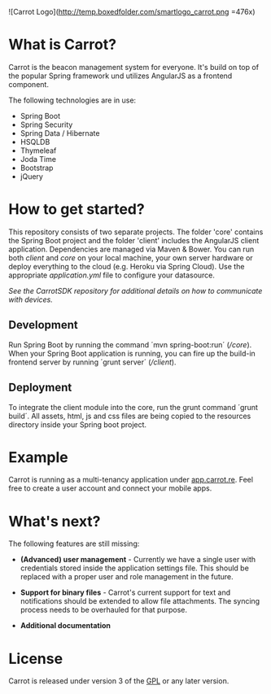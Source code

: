 ![Carrot Logo](http://temp.boxedfolder.com/smartlogo_carrot.png =476x)

# What is Carrot?

Carrot is the beacon management system for everyone. It's build on top of the popular Spring framework und utilizes AngularJS as a frontend component.

The following technologies are in use:

+ Spring Boot
+ Spring Security
+ Spring Data / Hibernate
+ HSQLDB
+ Thymeleaf
+ Joda Time
+ Bootstrap
+ jQuery

# How to get started?

This repository consists of two separate projects. The folder 'core' contains the Spring Boot project and the folder 'client' includes the AngularJS client application. Dependencies are managed via Maven & Bower. You can run both _client_ and _core_ on your local machine, your own server hardware or deploy everything to the cloud (e.g. Heroku via Spring Cloud). Use the appropriate _application.yml_ file to configure your datasource.

_See the CarrotSDK repository for additional details on how to communicate with devices._

## Development

Run Spring Boot by running the command ´mvn spring-boot:run´ (_/core_). When your Spring Boot application is running, you can fire up the build-in frontend server by running ´grunt server´ (_/client_).

## Deployment

To integrate the client module into the core, run the grunt command ´grunt build´. All assets, html, js and css files are being copied to the resources directory inside your Spring boot project.

# Example

Carrot is running as a multi-tenancy application under [app.carrot.re](http://app.carrot.re). Feel free to create a user account and connect your mobile apps.

# What's next?

The following features are still missing:

+ __(Advanced) user management__ - Currently we have a single user with credentials stored inside the application settings file. This should be replaced with a proper user and role management in the future.

+ __Support for binary files__ - Carrot's current support for text and notifications should be extended to allow file attachments. The syncing process needs to be overhauled for that purpose.

+ __Additional documentation__

# License

Carrot is released under version 3 of the [GPL](http://www.gnu.org/licenses/gpl-3.0.en.html) or any later version.